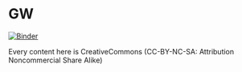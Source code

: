 # GW

[![Binder](https://mybinder.org/badge_logo.svg)](https://mybinder.org/v2/gh/prabhasyadav/HSE/master)


Every content here is CreativeCommons (CC-BY-NC-SA: Attribution Noncommercial Share Alike)
